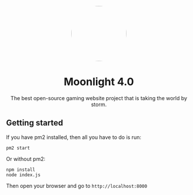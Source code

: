 <p align="center">
<kbd>
<img style="border-radius:50%" height="150px" src="https://archive.org/download/sdfdsfsdfsdf_202402/sdfdsfsdfsdf.png">
</kbd>
</p>
<h1 align="center">Moonlight 4.0</h1>
<p align="center">The best open-source gaming website project that is taking the world by storm.</p>

## Getting started
If you have pm2 installed, then all you have to do is run:
```
pm2 start
```
Or without pm2:
```
npm install
node index.js
```
Then open your browser and go to `http://localhost:8000`
